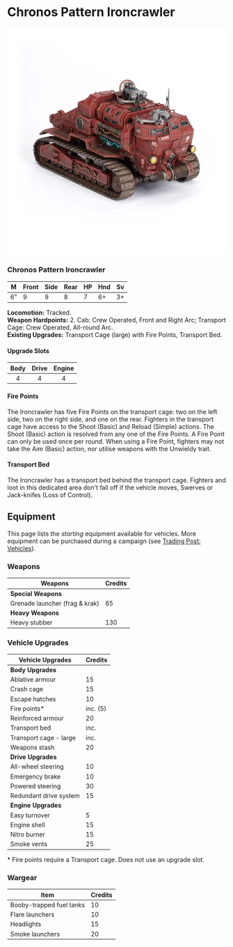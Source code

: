 # Chronos Pattern Ironcrawler

![](ironcrawler.webp)

<VehicleCard cost="390">

### Chronos Pattern Ironcrawler

| M   | Front | Side | Rear | HP  | Hnd | Sv  |
| --- | ----- | ---- | ---- | --- | --- | --- |
| 6”  | 9     | 9    | 8    | 7   | 6+  | 3+  |

**Locomotion:** Tracked.  
**Weapon Hardpoints:** 2. Cab: Crew Operated, Front and Right Arc; Transport Cage: Crew Operated, All-round Arc.  
**Existing Upgrades:** Transport Cage (large) with Fire Points, Transport Bed.

#### Upgrade Slots

| Body | Drive | Engine |
| :--: | :---: | :----: |
|  4   |   4   |   4    |

#### Fire Points

The Ironcrawler has five Fire Points on the transport cage: two on the left side, two on the right side, and one on the rear. Fighters in the transport cage have access to the Shoot (Basic) and Reload (Simple) actions. The Shoot (Basic) action is resolved from any one of the Fire Points. A Fire Point can only be used once per round. When using a Fire Point, fighters may not take the Aim (Basic) action, nor utilise weapons with the Unwieldy trait.

#### Transport Bed

The Ironcrawler has a transport bed behind the transport cage. Fighters and loot in this dedicated area don't fall off if the vehicle moves, Swerves or Jack-knifes (Loss of Control).

</VehicleCard>

## Equipment

This page lists the _starting_ equipment available for vehicles. More equipment can be purchased during a campaign (see [Trading Post: Vehicles](/docs/armoury/vehicle-upgrades)).

### Weapons

| Weapons                        | Credits |
| ------------------------------ | ------- |
| **Special Weapons**            |
| Grenade launcher (frag & krak) | 65      |
| **Heavy Weapons**              |
| Heavy stubber                  | 130     |

### Vehicle Upgrades

| Vehicle Upgrades       | Credits  |
| ---------------------- | -------- |
| **Body Upgrades**      |
| Ablative armour        | 15       |
| Crash cage             | 15       |
| Escape hatches         | 10       |
| Fire points\*          | inc. (5) |
| Reinforced armour      | 20       |
| Transport bed          | inc.     |
| Transport cage - large | inc.     |
| Weapons stash          | 20       |
| **Drive Upgrades**     |
| All-wheel steering     | 10       |
| Emergency brake        | 10       |
| Powered steering       | 30       |
| Redundant drive system | 15       |
| **Engine Upgrades**    |
| Easy turnover          | 5        |
| Engine shell           | 15       |
| Nitro burner           | 15       |
| Smoke vents            | 25       |

\* Fire points require a Transport cage. Does not use an upgrade slot.

### Wargear

| Item                     | Credits |
| ------------------------ | ------- |
| Booby-trapped fuel tanks | 10      |
| Flare launchers          | 10      |
| Headlights               | 15      |
| Smoke launchers          | 20      |
